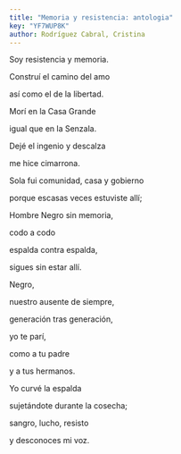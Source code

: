 ```yaml
---
title: "Memoria y resistencia: antologia"
key: "YF7WUP8K"
author: Rodríguez Cabral, Cristina
---
```

<div data-schema-version="8"><p>Soy resistencia y memoria.</p> <p>Construí el camino del amo</p> <p>así como el de la libertad.</p> <p>Morí en la Casa Grande</p> <p>igual que en la Senzala.</p> <p>Dejé el ingenio y descalza</p> <p>me hice cimarrona.</p> <p>Sola fui comunidad, casa y gobierno</p> <p>porque escasas veces estuviste allí;</p> <p>Hombre Negro sin memoria,</p> <p>codo a codo</p> <p>espalda contra espalda,</p> <p>sigues sin estar allí. </p> <p>Negro,</p> <p>nuestro ausente de siempre,</p> <p>generación tras generación,</p> <p>yo te parí,</p> <p>como a tu padre</p> <p>y a tus hermanos.</p> <p>Yo curvé la espalda</p> <p>sujetándote durante la cosecha;</p> <p>sangro, lucho, resisto</p> <p>y desconoces mi voz.</p> </div>